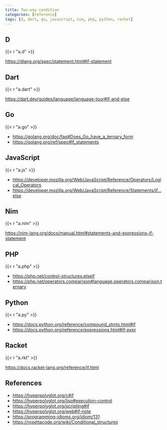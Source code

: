 ```yaml
---
title: Two-way condition
categories: [reference]
tags: [d, dart, go, javascript, nim, php, python, racket]
---
```


## D

{{< r "a.d" >}}

<https://dlang.org/spec/statement.html#if-statement>

## Dart

{{< r "a.dart" >}}

<https://dart.dev/guides/language/language-tour#if-and-else>

## Go

{{< r "a.go" >}}

- <https://golang.org/doc/faq#Does_Go_have_a_ternary_form>
- <https://golang.org/ref/spec#If_statements>

## JavaScript

{{< r "a.js" >}}

- <https://developer.mozilla.org/Web/JavaScript/Reference/Operators/Logical_Operators>
- <https://developer.mozilla.org/Web/JavaScript/Reference/Statements/if...else>

## Nim

{{< r "a.nim" >}}

<https://nim-lang.org/docs/manual.html#statements-and-expressions-if-statement>

## PHP

{{< r "a.php" >}}

- <https://php.net/control-structures.elseif>
- <https://php.net/operators.comparison#language.operators.comparison.ternary>

## Python

{{< r "a.py" >}}

- <https://docs.python.org/reference/compound_stmts.html#if>
- <https://docs.python.org/reference/expressions.html#if-expr>

## Racket

{{< r "a.rkt" >}}

<https://docs.racket-lang.org/reference/if.html>

## References

- <https://hyperpolyglot.org/c#if>
- <https://hyperpolyglot.org/lisp#execution-control>
- <https://hyperpolyglot.org/scripting#if>
- <https://hyperpolyglot.org/web#if-note>
- <https://programming-idioms.org/idiom/131>
- <https://rosettacode.org/wiki/Conditional_structures>
